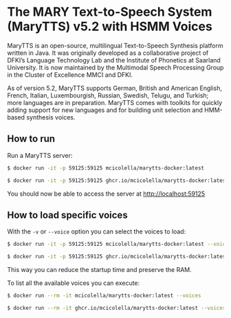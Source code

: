 # The MARY Text-to-Speech System (MaryTTS) v5.2 with HSMM Voices

MaryTTS is an open-source, multilingual Text-to-Speech Synthesis platform written in Java.
It was originally developed as a collaborative project of DFKI’s Language Technology Lab and the Institute of Phonetics at Saarland University.
It is now maintained by the Multimodal Speech Processing Group in the Cluster of Excellence MMCI and DFKI.

As of version 5.2, MaryTTS supports German, British and American English, French, Italian, Luxembourgish, Russian, Swedish, Telugu, and Turkish; more languages are in preparation.
MaryTTS comes with toolkits for quickly adding support for new languages and for building unit selection and HMM-based synthesis voices.


## How to run

Run a MaryTTS server:

```bash
$ docker run -it -p 59125:59125 mcicolella/marytts-docker:latest

$ docker run -it -p 59125:59125 ghcr.io/mcicolella/marytts-docker:latest
```

You should now be able to access the server at [http://localhost:59125](http://localhost:59125)

## How to load specific voices

With the `-v` or `--voice` option you can select the voices to load:

```bash
$ docker run -it -p 59125:59125 mcicolella/marytts-docker:latest --voice cmu-slt-hsmm --voice cmu-rms-hsmm

$ docker run -it -p 59125:59125 ghcr.io/mcicolella/marytts-docker:latest --voice cmu-slt-hsmm --voice cmu-rms-hsmm
```

This way you can reduce the startup time and preserve the RAM.

To list all the available voices you can execute:

```bash
$ docker run --rm -it mcicolella/marytts-docker:latest --voices

$ docker run --rm -it ghcr.io/mcicolella/marytts-docker:latest --voices
```
